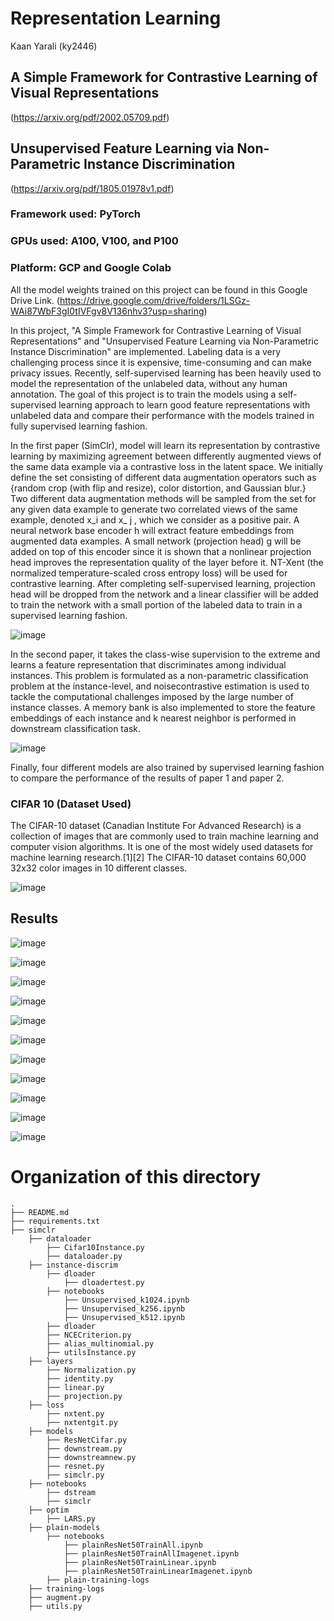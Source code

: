 # Representation Learning 
Kaan Yarali (ky2446)
## A Simple Framework for Contrastive Learning of Visual Representations 
(https://arxiv.org/pdf/2002.05709.pdf) <br>
## Unsupervised Feature Learning via Non-Parametric Instance Discrimination 
(https://arxiv.org/pdf/1805.01978v1.pdf) <br>

### Framework used: PyTorch 
### GPUs used: A100, V100, and P100 
### Platform: GCP and Google Colab

All the model weights trained on this project can be found in this Google Drive Link. 
(https://drive.google.com/drive/folders/1LSGz-WAi87WbF3gI0tIVFgv8V136nhv3?usp=sharing)


In this project, "A Simple Framework for Contrastive Learning of Visual Representations" and "Unsupervised Feature Learning via Non-Parametric Instance Discrimination" are implemented. Labeling data is a very challenging process since it is expensive, time-consuming and can make privacy issues. Recently, self-supervised learning has been heavily used to model the representation of the unlabeled data, without any human annotation. The goal of this project is to train the models using a self-supervised learning approach to learn good feature representations with unlabeled data and compare their performance with the models trained in fully supervised learning fashion. <br>

In the first paper (SimClr), model will learn its representation by contrastive learning by maximizing agreement between differently augmented views of the same data example via a contrastive loss in the latent space. We initially define the set consisting of different data augmentation operators such as {random crop (with flip and resize), color distortion, and Gaussian blur.} Two different data augmentation methods will be sampled from the set for any given data example to generate two correlated views of the same example, denoted x_i and x_ j , which we consider as a positive pair. A neural network base encoder h will extract feature embeddings from augmented data examples. A small network (projection head) g will be added on top of this encoder since it is shown that a nonlinear projection head improves the representation quality of the layer before it. NT-Xent (the normalized temperature-scaled cross entropy loss) will be used for contrastive learning. After completing self-supervised learning, projection head will be dropped from the network and a linear classifier will be added to train the network with a small portion of the labeled data to train in a supervised learning fashion. 

![image](https://user-images.githubusercontent.com/77569866/167318402-9a28ed4f-73c6-40cc-b59f-72c2c62509de.png)


In the second paper, it takes the class-wise supervision to the extreme and learns a feature representation that discriminates among individual instances.
This problem is formulated as a non-parametric classification problem at the instance-level, and noisecontrastive estimation is used to tackle the computational challenges imposed by the large number of instance classes.  A memory bank is also implemented to store the feature embeddings of each instance and k nearest neighbor is performed in downstream classification task.

![image](https://user-images.githubusercontent.com/77569866/167318417-b3db88fb-312f-4f0e-81da-46dfa6aedb51.png)

Finally, four different models are also trained by supervised learning fashion to compare the performance of the results of paper 1 and paper 2.

### CIFAR 10 (Dataset Used)
The CIFAR-10 dataset (Canadian Institute For Advanced Research) is a collection of images that are commonly used to train machine learning and computer vision algorithms. It is one of the most widely used datasets for machine learning research.[1][2] The CIFAR-10 dataset contains 60,000 32x32 color images in 10 different classes. 

![image](https://user-images.githubusercontent.com/77569866/167318519-126a0a3b-899a-4f93-b80b-377a8b861f21.png)

## Results

![image](https://user-images.githubusercontent.com/77569866/167318769-f02b182b-cd24-4a0d-b9c7-9313fcc72e83.png)

![image](https://user-images.githubusercontent.com/77569866/167318788-9ab724cc-5f88-4034-a86f-c7bb8e497a81.png)

![image](https://user-images.githubusercontent.com/77569866/167318798-00a52a53-5a80-4ab6-a151-521b36ad99e5.png)

![image](https://user-images.githubusercontent.com/77569866/167318808-d1d1fcba-222f-4b5e-9675-54c1befd3cc6.png)

![image](https://user-images.githubusercontent.com/77569866/167318817-a7422ba8-4e62-4a4a-8f25-867845d64973.png)

![image](https://user-images.githubusercontent.com/77569866/167318828-3114b741-5473-44ea-a11f-cb2dc8567bdb.png)

![image](https://user-images.githubusercontent.com/77569866/167320793-dc6f8a85-273d-46ed-9a7f-71f2644b4f9e.png)

![image](https://user-images.githubusercontent.com/77569866/167320826-4c6516d2-8a86-4e10-80c5-aaeb13ac0fe0.png)

![image](https://user-images.githubusercontent.com/77569866/167320846-b0779251-4f5d-42cb-b80f-d9a57643f6ae.png)

![image](https://user-images.githubusercontent.com/77569866/167320853-91eeda09-71dd-4ca7-a2c3-0ddfe12b4f84.png)

![image](https://user-images.githubusercontent.com/77569866/167320856-0204f3c6-e34d-47cc-aad2-f7ec06a6fe16.png)

# Organization of this directory
```
.
├── README.md
├── requirements.txt
├── simclr
    ├── dataloader
        ├── Cifar10Instance.py
        ├── dataloader.py
    ├── instance-discrim
        ├── dloader
            ├── dloadertest.py
        ├── notebooks
            ├── Unsupervised_k1024.ipynb
            ├── Unsupervised_k256.ipynb
            ├── Unsupervised_k512.ipynb
        ├── dloader
        ├── NCECriterion.py
        ├── alias_multinomial.py
        ├── utilsInstance.py
    ├── layers
        ├── Normalization.py
        ├── identity.py
        ├── linear.py
        ├── projection.py  
    ├── loss
        ├── nxtent.py
        ├── nxtentgit.py
    ├── models
        ├── ResNetCifar.py
        ├── downstream.py
        ├── downstreamnew.py
        ├── resnet.py
        ├── simclr.py
    ├── notebooks
        ├── dstream
        ├── simclr
    ├── optim
        ├── LARS.py
    ├── plain-models
        ├── notebooks
            ├── plainResNet50TrainAll.ipynb
            ├── plainResNet50TrainAllImagenet.ipynb
            ├── plainResNet50TrainLinear.ipynb
            ├── plainResNet50TrainLinearImagenet.ipynb
        ├── plain-training-logs
    ├── training-logs
    ├── augment.py
    ├── utils.py
    
    
    









